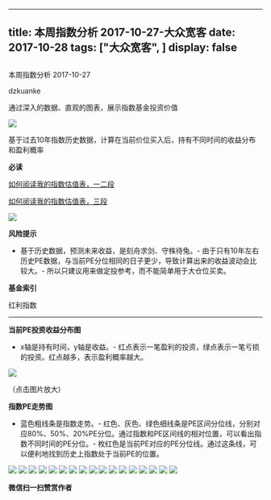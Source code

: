 
---
title:   本周指数分析 2017-10-27-大众宽客
date: 2017-10-28
tags: ["大众宽客", ]
display: false
---


## 



本周指数分析 2017-10-27




dzkuanke




通过深入的数据、直观的图表，展示指数基金投资价值


<img data-s="300,640" data-type="jpeg" src="https://mmbiz.qpic.cn/mmbiz_jpg/PKw3FQPmhIgG8tWce3rbOJjhFrIG4w38iaPQDFTQiaXVnryhBtczT2wolhbhrTJInPbCAVBa7zDnwalAAcQBhvVQ/0?wx_fmt=jpeg" data-copyright="0" style="" class="" data-ratio="0.95546875" data-w="1280"/>

基于过去10年指数历史数据，计算在当前价位买入后，持有不同时间的收益分布和盈利概率



**必读**

[如何阅读我的指数估值表，一二段](http://mp.weixin.qq.com/s?__biz=MzAwMTc1MDcwNw==&amp;mid=2648272034&amp;idx=1&amp;sn=12b1858af175753f5ccebc0bc6c4cb4f&amp;chksm=82f92f7eb58ea668f844f51102599d20bb8730f438010159de83e85a4a34df3d44d568a9feb2&amp;scene=21#wechat_redirect)

[如何阅读我的指数估值表，三段](http://mp.weixin.qq.com/s?__biz=MzAwMTc1MDcwNw==&amp;mid=2648272039&amp;idx=1&amp;sn=09c59d023c3ce227046966f260777cd5&amp;chksm=82f92f7bb58ea66dab5c428c2205bd4dda180360b643b28a357ab3e73a38d19303124242ad4d&amp;scene=21#wechat_redirect)

<img data-s="300,640" data-type="png" src="https://mmbiz.qpic.cn/mmbiz_png/PKw3FQPmhIgG8tWce3rbOJjhFrIG4w38iaYkGibDFPCD8Dib38QcA98Ek3qWlpibWdAcMiaXHupBXLcplDibNoTkOib7w/0?wx_fmt=png" data-copyright="0" style="" class="" data-ratio="0.5537037037037037" data-w="1080"/>

**风险提示**
- 基于历史数据，预测未来收益，是刻舟求剑、守株待兔。- 由于只有10年左右历史PE数据，与当前PE分位相同的日子更少，导致计算出来的收益波动会比较大。- 所以只建议用来做定投参考，而不能简单用于大仓位买卖。


**基金索引**

红利指数

****

**当前PE投资收益分布图**
- x轴是持有时间，y轴是收益。- 红点表示一笔盈利的投资，绿点表示一笔亏损的投资。红点越多，表示盈利概率越大。
<img data-s="300,640" data-type="png" src="https://mmbiz.qpic.cn/mmbiz_png/PKw3FQPmhIgG8tWce3rbOJjhFrIG4w38a6GfLqs21D58hd8QzZpZpbvy6ZUMfKvUXanQLFTJXqhyxM05b0JbDw/0?wx_fmt=png" data-copyright="0" style="" class="" data-ratio="0.6" data-w="720"/>

（点击图片放大）



**指数PE走势图**
- 蓝色粗线条是指数走势。- 红色、灰色、绿色细线条是PE区间分位线，分别对应80%、50%、20%PE分位。通过指数和PE区间线的相对位置，可以看出指数不同时间的PE分位。- 枚红色是当前PE对应的PE分位线。通过这条线，可以便利地找到历史上指数处于当前PE的位置。
<img data-s="300,640" data-type="png" src="https://mmbiz.qpic.cn/mmbiz_png/PKw3FQPmhIgG8tWce3rbOJjhFrIG4w38fXibpOxjziaWd62P3l3dXoHSzticGZ95h4IYJzS9bfSrlGj2rlZvnbHvw/0?wx_fmt=png" data-copyright="0" style="" class="" data-ratio="0.6" data-w="720"/>

<img data-s="300,640" data-type="png" src="https://mmbiz.qpic.cn/mmbiz_png/PKw3FQPmhIgG8tWce3rbOJjhFrIG4w38oHKaDxS5C6rrl3yzIRLZhJPXnWOo9C6pXibtbuJ4icLcU6batLVBnZ1A/0?wx_fmt=png" data-copyright="0" style="" class="" data-ratio="0.6" data-w="720"/>

<img data-s="300,640" data-type="png" src="https://mmbiz.qpic.cn/mmbiz_png/PKw3FQPmhIgG8tWce3rbOJjhFrIG4w38FC549AMicXFZEmPXaic8xWoTNXdtKlaCm7NyCEkRdjx8rkM6l38picN8Q/0?wx_fmt=png" data-copyright="0" style="" class="" data-ratio="0.6" data-w="720"/>

<img data-s="300,640" data-type="png" src="https://mmbiz.qpic.cn/mmbiz_png/PKw3FQPmhIgG8tWce3rbOJjhFrIG4w38wYXsy7QOicR7HwJsOdCZicYovUEyxMHnAvSPk4ry2X8iaxZ4Jn9n1uCTQ/0?wx_fmt=png" data-copyright="0" style="" class="" data-ratio="0.6" data-w="720"/>

<img data-s="300,640" data-type="png" src="https://mmbiz.qpic.cn/mmbiz_png/PKw3FQPmhIgG8tWce3rbOJjhFrIG4w38TQLop1hSesvnf6ykft1dQTB8LHKBYnq4pWVIKKeoicYEQicMNNLI8OicA/0?wx_fmt=png" data-copyright="0" style="" class="" data-ratio="0.6" data-w="720"/>

<img data-s="300,640" data-type="png" src="https://mmbiz.qpic.cn/mmbiz_png/PKw3FQPmhIgG8tWce3rbOJjhFrIG4w38icAoI32Q7Vapt3gbuJaRON3GnmR7v1iaKV9LYkR3ibMMLLpw75f21mQHw/0?wx_fmt=png" data-copyright="0" style="" class="" data-ratio="0.6" data-w="720"/>

<img data-s="300,640" data-type="png" src="https://mmbiz.qpic.cn/mmbiz_png/PKw3FQPmhIgG8tWce3rbOJjhFrIG4w38YqS3YWI9ObYu1UZISrVY44AQqZkIpEkfMR2EMsGoqXB3Sb5UeFIMog/0?wx_fmt=png" data-copyright="0" style="" class="" data-ratio="0.6" data-w="720"/>

<img data-s="300,640" data-type="png" src="https://mmbiz.qpic.cn/mmbiz_png/PKw3FQPmhIgG8tWce3rbOJjhFrIG4w383q6RTEqaZltFib3ibmm1PorQPcYsZB75HyYWAYGSwd7nLnZCqxicZLW3Q/0?wx_fmt=png" data-copyright="0" style="" class="" data-ratio="0.6" data-w="720"/>

<img data-s="300,640" data-type="png" src="https://mmbiz.qpic.cn/mmbiz_png/PKw3FQPmhIgG8tWce3rbOJjhFrIG4w38uFuMDDwuC5ahicXqLicRQdyHf9JXAkmyxeE4bsb4dlmyUOgDrLehd2icw/0?wx_fmt=png" data-copyright="0" style="" class="" data-ratio="0.6" data-w="720"/>

<img data-s="300,640" data-type="png" src="https://mmbiz.qpic.cn/mmbiz_png/PKw3FQPmhIgG8tWce3rbOJjhFrIG4w38mHDia3eImfLcVM5AdHIiakQoyB5ZK0gH9HibURnZW8wCk9214CQtoV4iaA/0?wx_fmt=png" data-copyright="0" style="" class="" data-ratio="0.6" data-w="720"/>

<img data-s="300,640" data-type="png" src="https://mmbiz.qpic.cn/mmbiz_png/PKw3FQPmhIgG8tWce3rbOJjhFrIG4w38WibC6DO4UYUyp2lhoVxghPVzwwhlOwewgToY9oTriaEOSXmKxV5t08Kg/0?wx_fmt=png" data-copyright="0" style="" class="" data-ratio="0.6" data-w="720"/>

<img data-s="300,640" data-type="png" src="https://mmbiz.qpic.cn/mmbiz_png/PKw3FQPmhIgG8tWce3rbOJjhFrIG4w38BANWWK8pgBMogKrYia4CpE5sk1GA3xH9blpNCuVyGRLYfTMt7lsTSzA/0?wx_fmt=png" data-copyright="0" style="" class="" data-ratio="0.6" data-w="720"/>

<img data-s="300,640" data-type="png" src="https://mmbiz.qpic.cn/mmbiz_png/PKw3FQPmhIgG8tWce3rbOJjhFrIG4w38CzSRMWibA3iaqa7uMa85Vk6UMmjs4WKb0kewe9oRM7QN6OerJdibibianJA/0?wx_fmt=png" data-copyright="0" style="" class="" data-ratio="0.6" data-w="720"/>

<img data-s="300,640" data-type="png" src="https://mmbiz.qpic.cn/mmbiz_png/PKw3FQPmhIgG8tWce3rbOJjhFrIG4w38LUgpfnsyE2NqcCusOfVBqIuRy8fWtA195Dsmd0jDqaEn7yEuQ6Rjuw/0?wx_fmt=png" data-copyright="0" style="" class="" data-ratio="0.6" data-w="720"/>

<img data-s="300,640" data-type="png" src="https://mmbiz.qpic.cn/mmbiz_png/PKw3FQPmhIgG8tWce3rbOJjhFrIG4w38BNibhpOMP8ZlDiclBdLS0d6gmiaZXVHBDiao27OUR4uEFTVGESC7IpZm6g/0?wx_fmt=png" data-copyright="0" style="" class="" data-ratio="0.6" data-w="720"/>

<img data-s="300,640" data-type="png" src="https://mmbiz.qpic.cn/mmbiz_png/PKw3FQPmhIgG8tWce3rbOJjhFrIG4w38ibNe6ticzFhabdtXJjdr9knLLibFMRmemUGfmg56fNAFwC3cs8ozDZDBA/0?wx_fmt=png" data-copyright="0" style="" class="" data-ratio="0.6" data-w="720"/>

<img data-s="300,640" data-type="png" src="https://mmbiz.qpic.cn/mmbiz_png/PKw3FQPmhIgG8tWce3rbOJjhFrIG4w38BKfhZngsdfnwPxZiacm9icTbq4ecOTsy8bUy8BQMofniblazP0pqKQ2ibg/0?wx_fmt=png" data-copyright="0" style="" class="" data-ratio="0.6" data-w="720"/>




**微信扫一扫赞赏作者**















